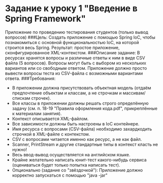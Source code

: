 # Задание к уроку 1 "Введение в Spring Framework"
Приложение по проведению тестирования студентов (только вывод вопросов)
###Цель:
Создать приложение с помощью Spring IoC, чтобы познакомиться с основной функциональностью IoC, на которой строится весь Spring. Результат: простое приложение, сконфигурированное XML-контекстом.
###Описание задание:
В ресурсах хранятся вопросы и различные ответы к ним в виде CSV файла (5 вопросов). Вопросы могут быть с выбором из нескольких вариантов или со свободным ответом. Приложение должно просто вывести вопросы теста из CSV-файла с возможными вариантами ответа.
###Требования: 
* В приложении должна присутствовать объектная модель (отдаём предпочтение объектам и классам, а не строчкам и массивам/спискам строчек). 
* Все классы в приложении должны решать строго определённую задачу (см. п. 18-19 "Правила оформления кода.pdf", прикреплённые к материалам занятия).
* Контекст описывается XML-файлом.
* Все зависимости должны быть настроены в IoC контейнере.
* Имя ресурса с вопросами (CSV-файла) необходимо захардкодить строчкой в XML-файле с контекстом.
* CSV с вопросами читается именно как ресурс, а не как файл.
* Scanner, PrintStream и другие стандартные типы в контекст класть не нужно!
* Весь ввод-вывод осуществляется на английском языке.
* Крайне желательно написать юнит-тест какого-нибудь сервиса (оцениваться будет только попытка написать тест).
* Опционально (задание со "звёздочкой"): Приложение должно корректно запускаться с помощью "java -jar"